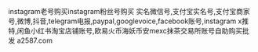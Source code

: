 instagram老号购买instagram粉丝号购买
实名微信号,支付宝实名号,支付宝商家号,微博,抖音,telegram电报,paypal,googlevoice,facebook账号,instagram x推特,闲鱼小红书淘宝店铺账号,欧易火币海妖币安mexc抹茶交易所账号自助购买批发 a2587.com
